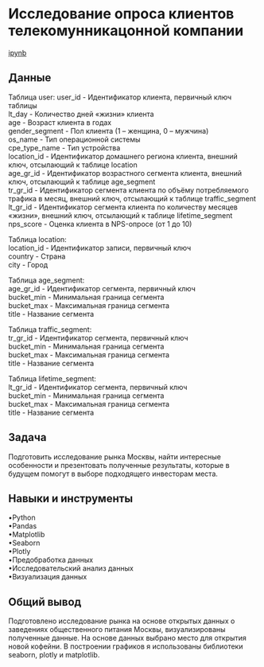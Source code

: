 <a name="lists"><h1>Исследование опроса клиентов телекомунникацонной компании</h1></a>
[ipynb](https://github.com/natashkaau/portfolio/blob/fa21509d3a0bf11cb642bfe6555bdd6ba01b44c9/project_8/project_8.ipynb)
<a name="lists"><h2>Данные</h2></a>
Таблица user:
user_id -	Идентификатор клиента, первичный ключ таблицы  
lt_day - Количество дней «жизни» клиента  
age -	Возраст клиента в годах  
gender_segment - Пол клиента (1 – женщина, 0 – мужчина)  
os_name - Тип операционной системы  
cpe_type_name -	Тип устройства  
location_id -	Идентификатор домашнего региона клиента, внешний ключ, отсылающий к таблице location  
age_gr_id -	Идентификатор возрастного сегмента клиента, внешний ключ, отсылающий к таблице age_segment  
tr_gr_id -	Идентификатор сегмента клиента по объёму потребляемого трафика в месяц, внешний ключ, отсылающий к таблице traffic_segment  
lt_gr_id -	Идентификатор сегмента клиента по количеству месяцев «жизни», внешний ключ, отсылающий к таблице lifetime_segment  
nps_score -	Оценка клиента в NPS-опросе (от 1 до 10)  

Таблица location:  
location_id -	Идентификатор записи, первичный ключ  
country -	Страна  
city - Город  

Таблица age_segment:  
age_gr_id -	Идентификатор сегмента, первичный ключ  
bucket_min - Минимальная граница сегмента  
bucket_max - Максимальная граница сегмента  
title -	Название сегмента  

Таблица traffic_segment:  
tr_gr_id - Идентификатор сегмента, первичный ключ  
bucket_min - Минимальная граница сегмента  
bucket_max - Максимальная граница сегмента  
title -	Название сегмента  

Таблица lifetime_segment:  
lt_gr_id - Идентификатор сегмента, первичный ключ  
bucket_min - Минимальная граница сегмента  
bucket_max - Максимальная граница сегмента  
title -	Название сегмента  
<a name="lists"><h2>Задача</h2></a>
Подготовить исследование рынка Москвы, найти интересные особенности и презентовать полученные результаты, которые в будущем помогут в выборе подходящего инвесторам места.
<a name="lists"><h2>Навыки и инструменты</h2></a>
•Python     
•Pandas    
•Matplotlib  
•Seaborn  
•Plotly  
•Предобработка данных  
•Исследовательский анализ данных  
•Визуализация данных  
<a name="lists"><h2>Общий вывод</h2></a>
Подготовлено исследование рынка на основе открытых данных о заведениях общественного питания Москвы, визуализированы полученные данные. На основе данных выбрано место для открытия новой кофейни. В построении графиков я использованы библиотеки seaborn, plotly и matplotlib. 
